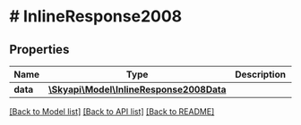 # # InlineResponse2008

## Properties

Name | Type | Description | Notes
------------ | ------------- | ------------- | -------------
**data** | [**\Skyapi\Model\InlineResponse2008Data**](InlineResponse2008Data.md) |  | [optional] 

[[Back to Model list]](../../README.md#documentation-for-models) [[Back to API list]](../../README.md#documentation-for-api-endpoints) [[Back to README]](../../README.md)


